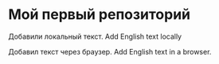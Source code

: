 # Мой первый репозиторий

Добавили локальный текст. Add English text locally

Добавил текст через браузер. Add English text in a browser.

